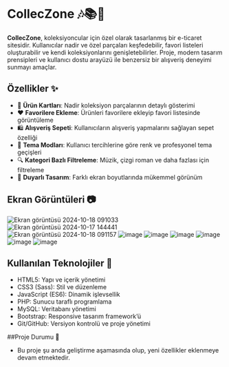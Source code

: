 # CollecZone 🎶📚🎨

**CollecZone**, koleksiyoncular için özel olarak tasarlanmış bir e-ticaret sitesidir. Kullanıcılar nadir ve özel parçaları keşfedebilir, favori listeleri oluşturabilir ve kendi koleksiyonlarını genişletebilirler. Proje, modern tasarım prensipleri ve kullanıcı dostu arayüzü ile benzersiz bir alışveriş deneyimi sunmayı amaçlar.

## Özellikler ✨
- 🛒 **Ürün Kartları**: Nadir koleksiyon parçalarının detaylı gösterimi
- ❤️ **Favorilere Ekleme**: Ürünleri favorilere ekleyip favori listesinde görüntüleme
- 🛍️ **Alışveriş Sepeti**: Kullanıcıların alışveriş yapmalarını sağlayan sepet özelliği
- 🎨 **Tema Modları**: Kullanıcı tercihlerine göre renk ve profesyonel tema geçişleri
- 🔍 **Kategori Bazlı Filtreleme**: Müzik, çizgi roman ve daha fazlası için filtreleme
- 🚀 **Duyarlı Tasarım**: Farklı ekran boyutlarında mükemmel görünüm

## Ekran Görüntüleri 📷
![Ekran görüntüsü 2024-10-18 091033](https://github.com/user-attachments/assets/f6c4cb90-d841-481b-92e1-217d31432ac0)
![Ekran görüntüsü 2024-10-17 144441](https://github.com/user-attachments/assets/8ebf662a-d458-437e-8e3a-1c28cc5a3ac4)
![Ekran görüntüsü 2024-10-18 091157](https://github.com/user-attachments/assets/93c9a0a5-566e-4c1b-a655-35959db9d874)
![image](https://github.com/user-attachments/assets/59b357c6-326e-4b03-950d-485d8a493509)
![image](https://github.com/user-attachments/assets/a7cbc33a-d6bc-4bf6-a723-d57066cdab77)
![image](https://github.com/user-attachments/assets/a982e4cf-c7ab-4359-91fe-e3e8dd3bedbd)
![image](https://github.com/user-attachments/assets/c8b45af4-219c-4a39-92ea-e0a733f13a29)
![image](https://github.com/user-attachments/assets/e2bea9b2-0850-4beb-9cb6-e6e17aa5459d)
![image](https://github.com/user-attachments/assets/33823e84-72c4-45f2-8734-03003b0a6e9d)


## Kullanılan Teknolojiler 🧰
- HTML5: Yapı ve içerik yönetimi
- CSS3 (Sass): Stil ve düzenleme
- JavaScript (ES6): Dinamik işlevsellik
- PHP: Sunucu taraflı programlama
- MySQL: Veritabanı yönetimi
- Bootstrap: Responsive tasarım framework’ü
- Git/GitHub: Versiyon kontrolü ve proje yönetimi

##Proje Durumu 📅
- Bu proje şu anda geliştirme aşamasında olup, yeni özellikler eklenmeye devam etmektedir.
